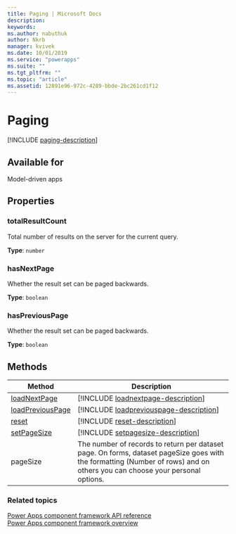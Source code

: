 ```yaml
---
title: Paging | Microsoft Docs
description: 
keywords:
ms.author: nabuthuk
author: Nkrb
manager: kvivek
ms.date: 10/01/2019
ms.service: "powerapps"
ms.suite: ""
ms.tgt_pltfrm: ""
ms.topic: "article"
ms.assetid: 12891e96-972c-4289-bbde-2bc261cd1f12
---
```


# Paging

[!INCLUDE [paging-description](includes/paging-description.md)]

## Available for 

Model-driven apps

## Properties

### totalResultCount

Total number of results on the server for the current query.

**Type**: `number`

### hasNextPage

Whether the result set can be paged backwards.

**Type**: `boolean`

### hasPreviousPage

Whether the result set can be paged backwards.

**Type**: `boolean`

## Methods

|Method | Description |
| ------|-------------|
|[loadNextPage](paging/loadnextpage.md)|[!INCLUDE [loadnextpage-description](paging/includes/loadnextpage-description.md)]|
|[loadPreviousPage](paging/loadpreviouspage.md)|[!INCLUDE [loadpreviouspage-description](paging/includes/loadpreviouspage-description.md)]|
|[reset](paging/reset.md)|[!INCLUDE [reset-description](paging/includes/reset-description.md)]|
|[setPageSize](paging/setpagesize.md)|[!INCLUDE [setpagesize-description](paging/includes/setpagesize-description.md)]|
|pageSize|The number of records to return per dataset page. On forms, dataset pageSize goes with the formatting (Number of rows) and on others you can choose your personal options.|


### Related topics

[Power Apps component framework API reference](../reference/index.md)<br/>
[Power Apps component framework overview](../overview.md)